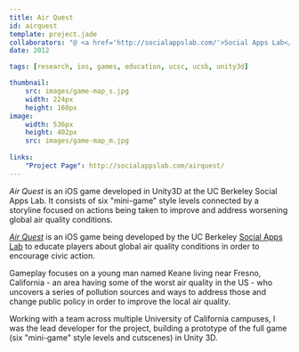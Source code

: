 ```yaml
---
title: Air Quest
id: airquest
template: project.jade
collaborators: "@ <a href='http://socialappslab.com/'>Social Apps Lab</a>"
date: 2012

tags: [research, ios, games, education, ucsc, ucsb, unity3d]

thumbnail:
    src: images/game-map_s.jpg
    width: 224px
    height: 160px
image:
    width: 536px
    height: 402px
    src: images/game-map_m.jpg
    
links:
    "Project Page": http://socialappslab.com/airquest/
---
```


*Air Quest* is an iOS game developed in Unity3D at the UC Berkeley Social Apps Lab. It consists of six "mini-game" style levels connected by a storyline focused on actions being taken to improve and address worsening global air quality conditions.

*[Air Quest](http://socialappslab.com/airquest/)* is an iOS game being developed by the UC Berkeley [Social Apps Lab](http://socialappslab.com/) to educate players about global air quality conditions in order to encourage civic action.

Gameplay focuses on a young man named Keane living near Fresno, California - an area having some of the worst air quality in the US - who uncovers a series of pollution sources and ways to address those and change public policy in order to improve the local air quality.

Working with a team across multiple University of California campuses, I was the lead developer for the project, building a prototype of the full game (six "mini-game" style levels and cutscenes) in Unity 3D.